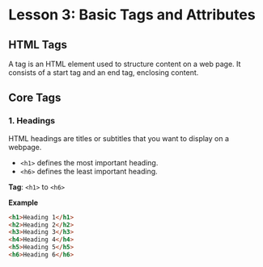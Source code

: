 # **Lesson 3: Basic Tags and Attributes**

## **HTML Tags**

 A tag is an HTML element used to structure content on a web page. It consists of a start tag and an end tag, enclosing content.

## **Core Tags**

### **1. Headings**

HTML headings are titles or subtitles that you want to display on a webpage.
- `<h1>`  defines the most important heading.  
- `<h6>`  defines the least important heading.

**Tag**: `<h1>` to `<h6>`

**Example**
```html
<h1>Heading 1</h1>  
<h2>Heading 2</h2>  
<h3>Heading 3</h3>  
<h4>Heading 4</h4>  
<h5>Heading 5</h5>  
<h6>Heading 6</h6>
```
           
        
<!--stackedit_data:
eyJoaXN0b3J5IjpbMTk5ODIxNjE1MV19
-->
